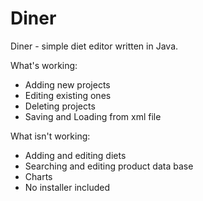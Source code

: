 # Diner
Diner - simple diet editor written in Java.


What's working:

+ Adding new projects
+ Editing existing ones
+ Deleting projects
+ Saving and Loading from xml file

What isn't working:

- Adding and editing diets
- Searching and editing product data base
- Charts
- No installer included
